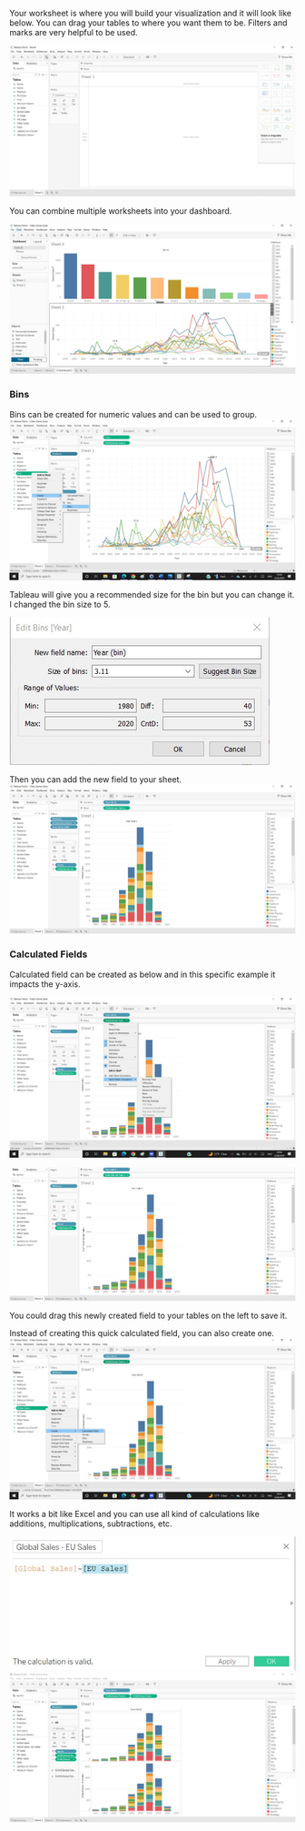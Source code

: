 Your worksheet is where you will build your visualization and it will look like below. You can drag your tables to where you want them to be. Filters and marks are very helpful to be used.

![tableau1](/img/tableau1.JPG)

You can combine multiple worksheets into your dashboard.

![dashboard1](/img/dashboard1.JPG)

### Bins
Bins can be created for numeric values and can be used to group. 
![binstableau](/img/binstableau.jpg)

Tableau will give you a recommended size for the bin but you can change it. I changed the bin size to 5.

![binstableau2](/img/binstableau2.JPG)

Then you can add the new field to your sheet. 
![binstableau3](/img/binstableau3.JPG)

### Calculated Fields
Calculated field can be created as below and in this specific example it impacts the y-axis.

![calcfieldtableau](/img/calcfieldtableau.jpg)

![calcfieldtableau2](/img/calcfieldtableau2.JPG)

You could drag this newly created field to your tables on the left to save it.

Instead of creating this quick calculated field, you can also create one.
![calcfieldtableau3](/img/calcfieldtableau3.jpg)

It works a bit like Excel and you can use all kind of calculations like additions, multiplications, subtractions, etc.

![calcfieldtableau4](/img/calcfieldtableau4.JPG)
![calcfieldtableau5](/img/calcfieldtableau5.JPG)

